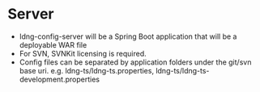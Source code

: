 
# Server

- ldng-config-server will be a Spring Boot application that will be a deployable WAR file
- For SVN, SVNKit licensing is required.
- Config files can be separated by application folders under the git/svn base uri. e.g. ldng-ts/ldng-ts.properties, ldng-ts/ldng-ts-development.properties
